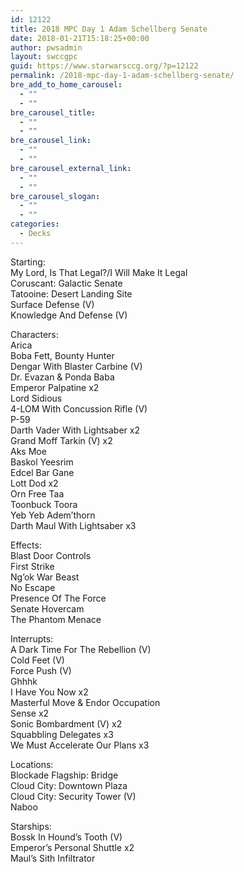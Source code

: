 ```yaml
---
id: 12122
title: 2018 MPC Day 1 Adam Schellberg Senate
date: 2018-01-21T15:18:25+00:00
author: pwsadmin
layout: swccgpc
guid: https://www.starwarsccg.org/?p=12122
permalink: /2018-mpc-day-1-adam-schellberg-senate/
bre_add_to_home_carousel:
  - ""
  - ""
bre_carousel_title:
  - ""
  - ""
bre_carousel_link:
  - ""
  - ""
bre_carousel_external_link:
  - ""
  - ""
bre_carousel_slogan:
  - ""
  - ""
categories:
  - Decks
---
```

Starting:  
My Lord, Is That Legal?/I Will Make It Legal  
Coruscant: Galactic Senate  
Tatooine: Desert Landing Site  
Surface Defense (V)  
Knowledge And Defense (V)

Characters:  
Arica  
Boba Fett, Bounty Hunter  
Dengar With Blaster Carbine (V)  
Dr. Evazan & Ponda Baba  
Emperor Palpatine x2  
Lord Sidious  
4-LOM With Concussion Rifle (V)  
P-59  
Darth Vader With Lightsaber x2  
Grand Moff Tarkin (V) x2  
Aks Moe  
Baskol Yeesrim  
Edcel Bar Gane  
Lott Dod x2  
Orn Free Taa  
Toonbuck Toora  
Yeb Yeb Adem&#8217;thorn  
Darth Maul With Lightsaber x3

Effects:  
Blast Door Controls  
First Strike  
Ng&#8217;ok War Beast  
No Escape  
Presence Of The Force  
Senate Hovercam  
The Phantom Menace 

Interrupts:  
A Dark Time For The Rebellion (V)  
Cold Feet (V)  
Force Push (V)  
Ghhhk  
I Have You Now x2  
Masterful Move & Endor Occupation  
Sense x2  
Sonic Bombardment (V) x2  
Squabbling Delegates x3  
We Must Accelerate Our Plans x3

Locations:  
Blockade Flagship: Bridge  
Cloud City: Downtown Plaza  
Cloud City: Security Tower (V)  
Naboo

Starships:  
Bossk In Hound&#8217;s Tooth (V)  
Emperor&#8217;s Personal Shuttle x2  
Maul&#8217;s Sith Infiltrator